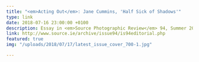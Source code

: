 ```yaml
---
title: "<em>Acting Out</em>: Jane Cummins, 'Half Sick of Shadows'"
type: link
date: 2018-07-16 23:00:00 +0100
description: Essay in <em>Source Photographic Review</em> 94, Summer 2018
link: http://www.source.ie/archive/issue94/is94editorial.php
featured: true
img: "/uploads/2018/07/17/latest_issue_cover_700-1.jpg"

---
```

